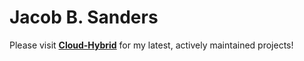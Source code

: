 # Jacob B. Sanders #

Please visit [**Cloud-Hybrid**](https://github.com/cloud-hybrid) for my latest, actively maintained projects!
